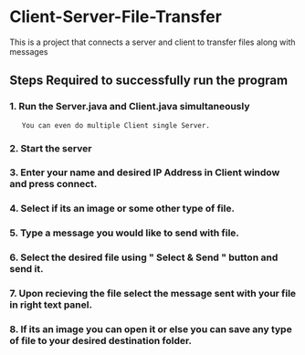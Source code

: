 # Client-Server-File-Transfer
This is a project that connects a server and client to transfer files along with messages

## Steps Required to successfully run the program

### 1. Run the Server.java and Client.java simultaneously
       You can even do multiple Client single Server.
### 2. Start the server
### 3. Enter your name and desired IP Address in Client window and press connect.
### 4. Select if its an image or some other type of file.
### 5. Type a message you would like to send with file.
### 6. Select the desired file using " Select & Send " button and send it.
### 7. Upon recieving the file select the message sent with your file in right text panel.
### 8. If its an image you can open it or else you can save any type of file to your desired destination folder.
